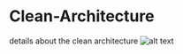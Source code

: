 # Clean-Architecture
details about the clean architecture
![alt text](https://miro.medium.com/max/4800/1*Gcm-vIw2z88MzErQPL1BUg.png)
